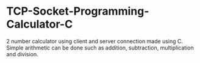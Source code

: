 # TCP-Socket-Programming-Calculator-C
2 number calculator using client and server connection made using C. Simple arithmetic can be done such as addition, subtraction, multiplication and division. 
